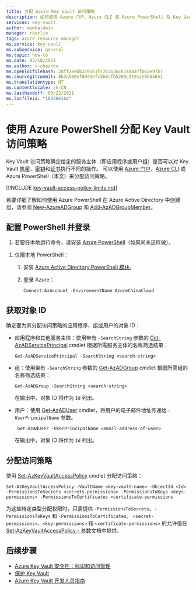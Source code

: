 ```yaml
---
title: 分配 Azure Key Vault 访问策略
description: 如何使用 Azure 门户、Azure CLI 或 Azure PowerShell 将 Key Vault 访问策略分配到服务主体或应用程序标识。
services: key-vault
author: msmbaldwin
manager: rkarlin
tags: azure-resource-manager
ms.service: key-vault
ms.subservice: general
ms.topic: how-to
ms.date: 03/10/2021
ms.author: v-chazhou
ms.openlocfilehash: 28ff2eebb359161fc7b3636c6744aaff062e97b7
ms.sourcegitcommit: 8b3a588ef0949efc5b0cfb5285c8191ce5b05651
ms.translationtype: HT
ms.contentlocale: zh-CN
ms.lasthandoff: 03/22/2021
ms.locfileid: "104766162"
---
```

# <a name="assign-a-key-vault-access-policy-using-azure-powershell"></a>使用 Azure PowerShell 分配 Key Vault 访问策略

Key Vault 访问策略确定给定的服务主体（即应用程序或用户组）是否可以对 Key Vault [机密](../secrets/index.yml)、[密钥](../keys/index.yml)和[证书](../certificates/index.yml)执行不同的操作。 可以使用 [Azure 门户](assign-access-policy-portal.md)、[Azure CLI](assign-access-policy-cli.md) 或 Azure PowerShell（本文）来分配访问策略。

[!INCLUDE [key-vault-access-policy-limits.md](../../../includes/key-vault-access-policy-limits.md)]

若要详细了解如何使用 Azure PowerShell 在 Azure Active Directory 中创建组，请参阅 [New-AzureADGroup](https://docs.microsoft.com/powershell/module/azuread/new-azureadgroup) 和 [Add-AzADGroupMember](https://docs.microsoft.com/powershell/module/az.resources/add-azadgroupmember)。

## <a name="configure-powershell-and-sign-in"></a>配置 PowerShell 并登录

1. 若要在本地运行命令，请安装 [Azure PowerShell](https://docs.microsoft.com/powershell/azure/)（如果尚未这样做）。

 <!--   To run commands directly in the cloud, use the [Azure Cloud Shell](../../cloud-shell/overview.md). -->

1. 仅限本地 PowerShell：

    1. 安装 [Azure Active Directory PowerShell 模块](https://www.powershellgallery.com/packages/AzureAD)。

    1. 登录 Azure：

        ```azurepowershell
        Connect-AzAccount -EnvironmentName AzureChinaCloud
        ```
    
## <a name="acquire-the-object-id"></a>获取对象 ID

确定要为其分配访问策略的应用程序、组或用户的对象 ID：

- 应用程序和其他服务主体：使用带有 `-SearchString` 参数的 [Get-AzADServicePrincipal](https://docs.microsoft.com/powershell/module/az.resources/get-azadserviceprincipal) cmdlet 根据所需服务主体的名称筛选结果：

    ```azurepowershell
    Get-AzADServicePrincipal -SearchString <search-string>
    ```

- 组：使用带有 `-SearchString` 参数的 [Get-AzADGroup](https://docs.microsoft.com/powershell/module/az.resources/get-azadgroup?view=azps-2.7.0) cmdlet 根据所需组的名称筛选结果：

    ```azurepowershell
    Get-AzADGroup -SearchString <search-string>
    ```
    
    在输出中，对象 ID 将作为 `Id` 列出。

- 用户：使用 [Get-AzADUser](https://docs.microsoft.com/powershell/module/az.resources/get-azaduser) cmdlet，将用户的电子邮件地址传递给 `-UserPrincipalName` 参数。

    ```azurepowershell
     Get-AzAdUser -UserPrincipalName <email-address-of-user>
    ```

    在输出中，对象 ID 将作为 `Id` 列出。

## <a name="assign-the-access-policy"></a>分配访问策略

使用 [Set-AzKeyVaultAccessPolicy](https://docs.microsoft.com/powershell/module/az.keyvault/set-azkeyvaultaccesspolicy) cmdlet 分配访问策略：

```azurepowershell
Set-AzKeyVaultAccessPolicy -VaultName <key-vault-name> -ObjectId <Id> -PermissionsToSecrets <secrets-permissions> -PermissionsToKeys <keys-permissions> -PermissionsToCertificates <certificate-permissions    
```

为这些特定类型分配权限时，只需提供 `-PermissionsToSecrets`、`-PermissionsToKeys` 和 `-PermissionsToCertificates`。 `<secret-permissions>`、`<key-permissions>` 和 `<certificate-permissions>` 的允许值在 [Set-AzKeyVaultAccessPolicy - 参数](https://docs.microsoft.com/powershell/module/az.keyvault/set-azkeyvaultaccesspolicy#parameters)文档中提供。

## <a name="next-steps"></a>后续步骤

- [Azure Key Vault 安全性：标识和访问管理](security-overview.md#identity-management)
- [保护 Key Vault](secure-your-key-vault.md)
- [Azure Key Vault 开发人员指南](developers-guide.md)
